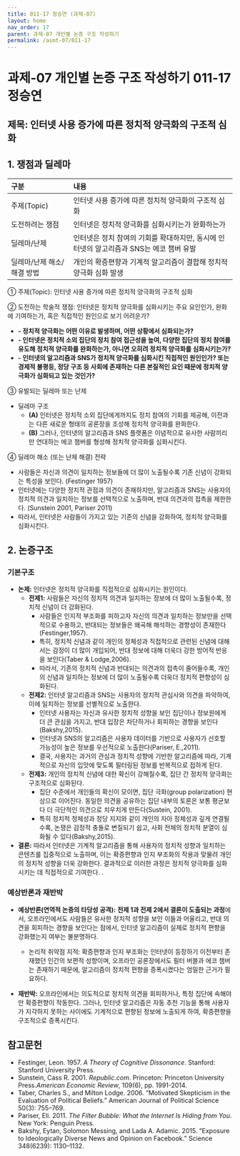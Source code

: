 ```yaml
---
title: 011-17 정승연 (과제-07)
layout: home
nav_order: 17
parent: 과제-07 개인별 논증 구조 작성하기
permalink: /asmt-07/011-17
---
```


# 과제-07 개인별 논증 구조 작성하기 011-17 정승연

## 제목: 인터넷 사용 증가에 따른 정치적 양극화의 구조적 심화

## 1. 쟁점과 딜레마

| 구분 | 내용 |
|:---|:---|
| 주제(Topic) | 인터넷 사용 증가에 따른 정치적 양극화의 구조적 심화 |
| 도전하려는 쟁점 | 인터넷은 정치적 양극화를 심화시키는가 완화하는가 |
| 딜레마/난제 | 인터넷은 정치 참여의 기회를 확대하지만, 동시에 인터넷의 알고리즘과 SNS는 에코 챔버 유발 |
| 딜레마/난제 해소/해결 방법 | 개인의 확증편향과 기계적 알고리즘이 결합해 정치적 양극화 심화 발생|

① 주제(Topic): 인터넷 사용 증가에 따른 정치적 양극화의 구조적 심화 

② 도전하는 학술적 쟁점: 인터넷은 정치적 양극화를 심화시키는 주요 요인인가, 완화에 기여하는가, 혹은 직접적인 원인으로 보기 어려운가? 

- **- 정치적 양극화는 어떤 이유로 발생하며, 어떤 상황에서 심화되는가?**  
- **- 인터넷은 정치적 소외 집단의 정치 참여 접근성을 높여, 다양한 집단의 정치 참여를 유도해 정치적 양극화를 완화하는가, 아니면 오히려 정치적 양극화를 심화시키는가?**  
- **- 인터넷의 알고리즘과 SNS가 정치적 양극화를 심화시킨 직접적인 원인인가? 또는 경제적 불평등, 정당 구조 등 사회에 존재하는 다른 본질적인 요인 때문에 정치적 양극화가 심화되고 있는 것인가?**

③ 유발되는 딜레마 또는 난제

- 딜레마 구조
  - **(A)** 인터넷은 정치적 소외 집단에게까지도 정치 참여의 기회를 제공해, 이전과는 다른 새로운 형태의 공론장을 조성해 정치적 양극화를 완화한다.  
  - **(B)** 그러나, 인터넷의 알고리즘과 SNS 플랫폼은 이념적으로 유사한 사람끼리만 연대하는 에코 챔버를 형성해 정치적 양극화를 심화시킨다. 

④ 딜레마 해소 (또는 난제 해결) 전략

- 사람들은 자신과 의견이 일치하는 정보들에 더 많이 노출될수록 기존 신념이 강화되는 특성을 보인다. (Festinger 1957)
- 인터넷에는 다양한 정치적 관점과 의견이 존재하지만, 알고리즘과 SNS는 사용자의 정치적 의견과 일치하는 정보를 선택적으로 노출하며, 반대 의견과의 접촉을 제한한다. (Sunstein 2001, Pariser 2011)
- 따라서, 인터넷은 사람들이 가지고 있는 기존의 신념을 강화하여, 정치적 양극화를 심화시킨다.

## 2. 논증구조

### 기본구조

- **논제:** 인터넷은 정치적 양극화를 직접적으로 심화시키는 원인이다.
  - **전제1:** 사람들은 자신의 정치적 의견과 일치하는 정보에 더 많이 노출될수록, 정치적 신념이 더 강화된다.
    - 사람들은 인지적 부조화를 피하고자 자신의 의견과 일치하는 정보만을 선택적으로 수용하고, 반대되는 정보들은 왜곡해 해석하는 경향성이 존재한다(Festinger,1957).
    - 특히, 정치적 신념과 같이 개인의 정체성과 직접적으로 관련된 신념에 대해서는 감정이 더 많이 개입되어, 반대 정보에 대해 더욱더 강한 방어적 반응을 보인다(Taber & Lodge,2006).
	- 따라서, 기존의 정치적 신념과 반대되는 의견과의 접촉이 줄어들수록, 개인의 신념과 일치하는 정보에 더 많이 노출될수록 더욱더 정치적 편향성이 심화된다. 
  - **전제2:** 인터넷 알고리즘과 SNS는 사용자의 정치적 관심사와 의견을 파악하여, 이에 일치하는 정보를 선별적으로 노출한다.
    - 인터넷 사용자는 자신과 유사한 정치적 성향을 보인 집단이나 정보원에게 더 큰 관심을 가지고, 반대 입장은 차단하거나 회피하는 경향을 보인다(Bakshy,2015). 
    - 인터넷과 SNS의 알고리즘은 사용자 데이터를 기반으로 사용자가 선호할 가능성이 높은 정보를 우선적으로 노출한다(Pariser, E.,2011).  
	- 결국, 사용자는 과거의 관심과 정치적 성향에 기반한 알고리즘에 따라, 기계적으로 자신의 입맛에 맞도록 필터링된 정보를 반복적으로 접하게 된다.
  - **전제3:** 개인의 정치적 신념에 대한 확신이 강해질수록, 집단 간 정치적 양극화는 구조적으로 심화된다. 
    - 집단 수준에서 개인들의 확신이 모이면, 집단 극화(group polarization) 현상으로 이어진다. 동일한 의견을 공유하는 집단 내부의 토론은 보통 평균보다 더 극단적인 의견으로 치우치게 만든다(Sustein, 2001). 
    - 특히 정치적 정체성과 정당 지지와 같이 개인의 자아 정체성과 깊게 연결될수록, 논쟁은 감정적 충돌로 변질되기 쉽고, 사회 전체의 정치적 분열이 심화될 수 있다(Bakshy,2015).
- **결론:** 따라서 인터넷은 기계적 알고리즘을 통해 사용자의 정치적 성향과 일치하는 콘텐츠를 집중적으로 노출하며, 이는 확증편향과 인지 부조화의 작용과 맞물려 개인의 정치적 성향을 더욱 강화한다. 결과적으로 이러한 과정은 정치적 양극화를 심화시키는 데 직접적으로 기여한다.
. 
### 예상반론과 재반박

- **예상반론(연역적 논증의 타당성 공격):** **전제 1과 전제 2에서 결론이 도출되는 과정**에서, 오프라인에서도 사람들은 유사한 정치적 성향을 보인 이들과 어울리고, 반대 의견을 회피하는 경향을 보인다는 점에서, 인터넷 알고리즘이 실제로 정치적 편향을 강화했는지 여부는 불분명하다.
  - 논리적 취약점 지적: 확증편향과 인지 부조화는 인터넷이 등장하기 이전부터 존재했던 인간의 보편적 성향이며, 오프라인 공론장에서도 필터 버블과 에코 챔버는 존재하기 때문에, 알고리즘이 정치적 편향을 증폭시켰다는 엄밀한 근거가 필요하다. 

- **재반박:** 오프라인에서는 의도적으로 정치적 의견을 회피하거나, 특정 집단에 속해야만 확증편향이 작동한다. 그러나, 인터넷 알고리즘은 자동 추천 기능을 통해 사용자가 지각하지 못하는 사이에도 기계적으로 편향된 정보에 노출되게 하여, 확증편향을 구조적으로 증폭시킨다. 

## 참고문헌

- Festinger, Leon. 1957. *A Theory of Cognitive Dissonance*. Stanford: Stanford University Press.
- Sunstein, Cass R. 2001. *Republic.com*. Princeton: Princeton University Press.*American Economic Review*, 109(6), pp. 1991-2014.
- Taber, Charles S., and Milton Lodge. 2006. “Motivated Skepticism in the Evaluation of Political Beliefs.” American Journal of Political Science 50(3): 755–769.
- Pariser, Eli. 2011. *The Filter Bubble: What the Internet Is Hiding from You*. New York: Penguin Press.
- Bakshy, Eytan, Solomon Messing, and Lada A. Adamic. 2015. “Exposure to Ideologically Diverse News and Opinion on Facebook.” Science 348(6239): 1130–1132.